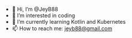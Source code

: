 - 👋 Hi, I’m @JeyB88
- 👀 I’m interested in coding
- 🌱 I’m currently learning Kotlin and Kubernetes
- 📫 How to reach me: jeyb88@gmail.com

<!---
JeyB88/JeyB88 is a ✨ special ✨ repository because its `README.md` (this file) appears on your GitHub profile.
You can click the Preview link to take a look at your changes.
--->
